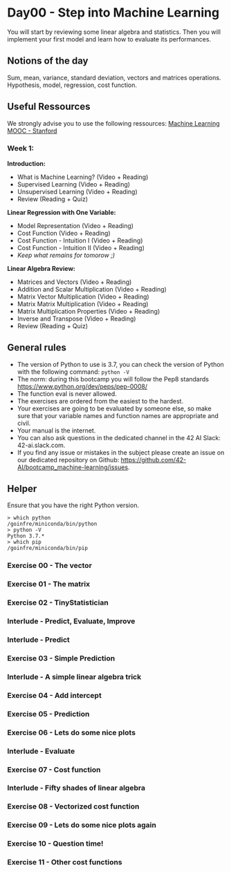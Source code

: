 # Day00 - Step into Machine Learning

You will start by reviewing some linear algebra and statistics. Then you will implement your first model and learn how to evaluate its performances. 

## Notions of the day
Sum, mean, variance, standard deviation, vectors and matrices operations.  
Hypothesis, model, regression, cost function. 

## Useful Ressources  
  
We strongly advise you to use the following ressources:
[Machine Learning MOOC - Stanford](https://www.coursera.org/learn/machine-learning/home/week/1)  

### Week 1: 

**Introduction:**

* What is Machine Learning? (Video + Reading)
* Supervised Learning (Video + Reading)
* Unsupervised Learning (Video + Reading)
* Review (Reading + Quiz)
    
**Linear Regression with One Variable:**  

* Model Representation (Video + Reading)
* Cost Function (Video + Reading)
* Cost Function - Intuition I (Video + Reading)
* Cost Function - Intuition II (Video + Reading)
* *Keep what remains for tomorow ;)*

**Linear Algebra Review:**

* Matrices and Vectors (Video + Reading)
* Addition and Scalar Multiplication (Video + Reading)
* Matrix Vector Multiplication (Video + Reading)
* Matrix Matrix Multiplication (Video + Reading)
* Matrix Multiplication Properties (Video + Reading)
* Inverse and Transpose (Video + Reading)
* Review (Reading + Quiz)

## General rules

* The version of Python to use is 3.7, you can check the version of Python with the following command: `python -V`
* The norm: during this bootcamp you will follow the Pep8 standards https://www.python.org/dev/peps/pep-0008/
* The function eval is never allowed.
* The exercises are ordered from the easiest to the hardest.
* Your exercises are going to be evaluated by someone else, so make sure that your variable names and function names are appropriate and civil. 
* Your manual is the internet.
* You can also ask questions in the dedicated channel in the 42 AI Slack: 42-ai.slack.com.
* If you find any issue or mistakes in the subject please create an issue on our dedicated repository on Github:  https://github.com/42-AI/bootcamp_machine-learning/issues.

## Helper

Ensure that you have the right Python version.

```
> which python
/goinfre/miniconda/bin/python
> python -V
Python 3.7.*
> which pip
/goinfre/miniconda/bin/pip
```


### Exercise 00 - The vector

### Exercise 01 - The matrix

### Exercise 02 - TinyStatistician

### Interlude - Predict, Evaluate, Improve

### Interlude - Predict

### Exercise 03 - Simple Prediction

### Interlude - A simple linear algebra trick

### Exercise 04 - Add intercept

### Exercise 05 - Prediction

### Exercise 06 - Lets do some nice plots

### Interlude - Evaluate

### Exercise 07 - Cost function

### Interlude - Fifty shades of linear algebra

### Exercise 08 - Vectorized cost function

### Exercise 09 - Lets do some nice plots again

### Exercise 10 - Question time!

### Exercise 11 - Other cost functions